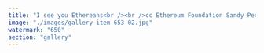 ```yaml
---
title: "I see you Ethereans<br /><br />cc Ethereum Foundation Sandy Peng Antonio Sabado Nethermind"
image: "./images/gallery-item-653-02.jpg"
watermark: "650"
section: "gallery"
---
```

